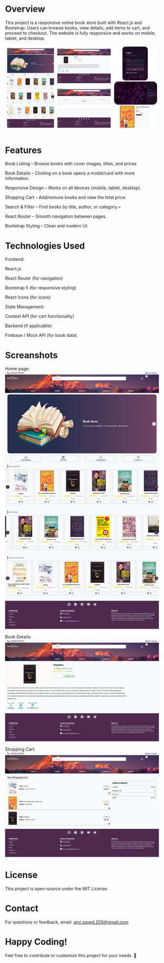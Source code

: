 # Overview
This project is a responsive online book store built with React.js and Bootstrap. Users can browse books, view details, add items to cart, and proceed to checkout.
The website is fully responsive and works on mobile, tablet, and desktop.

![image alt](https://github.com/amr-zayed-205/Book-Store-React/blob/1035731a6d86784ad9c8616d63ca2e1e9200f9c1/Project%20Photos/project.png)

# Features
   Book Listing – Browse books with cover images, titles, and prices
   
   Book Details – Clicking on a book opens a modal/card with more information.
   
   Responsive Design – Works on all devices (mobile, tablet, desktop).
   
   Shopping Cart – Add/remove books and view the total price.
   
   Search & Filter – Find books by title, author, or category.=
   
   React Router – Smooth navigation between pages.
   
   Bootstrap Styling – Clean and modern UI.


# Technologies Used
 
 Frontend:
  
   React.js
  
   React Router (for navigation)
 
   Bootstrap 5 (for responsive styling)
 
   React Icons (for icons)
   
   
 State Management:

   Context API (for cart functionality)

   Backend (if applicable):

   Firebase / Mock API (for book data)

# Screanshots

Home page:
![image alt](https://github.com/amr-zayed-205/Book-Store-React/blob/1035731a6d86784ad9c8616d63ca2e1e9200f9c1/Project%20Photos/Home%20bages.png)

Book Details:
![image alt](https://github.com/amr-zayed-205/Book-Store-React/blob/1035731a6d86784ad9c8616d63ca2e1e9200f9c1/Project%20Photos/More%20details%20page.png)

Shopping Cart:
![image alt](https://github.com/amr-zayed-205/Book-Store-React/blob/1035731a6d86784ad9c8616d63ca2e1e9200f9c1/Project%20Photos/Your%20shoping%20cart.png)

# License

This project is open-source under the MIT License.


# Contact

For questions or feedback, email: amr.zayed.205@gmail.com


# Happy Coding!

Feel free to contribute or customize this project for your needs. 🚀

